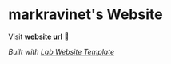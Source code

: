 
# markravinet's Website

Visit **[website url](#)** 🚀

_Built with [Lab Website Template](https://greene-lab.gitbook.io/lab-website-template-docs)_

